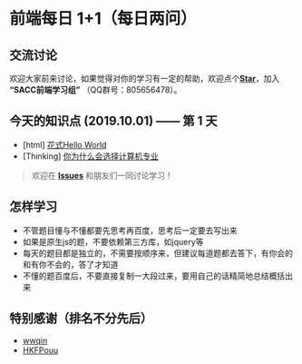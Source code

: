 # 前端每日 **1+1**（每日两问）

## 交流讨论
欢迎大家前来讨论，如果觉得对你的学习有一定的帮助，欢迎点个[**Star**](https://github.com/NJUPT-SACC/One-Plus-One-Question)，加入 **“SACC前端学习组”** （QQ群号：805656478）。

## 今天的知识点 (2019.10.01) —— 第 1 天
- [html] [花式Hello World](https://github.com/NJUPT-SACC/One-Plus-One-Question/issues/1)
- [Thinking] [你为什么会选择计算机专业](https://github.com/NJUPT-SACC/One-Plus-One-Question/issues/2)

> 欢迎在 [**Issues**](https://github.com/haizlin/fe-interview/issues) 和朋友们一同讨论学习！

## 怎样学习
- 不管题目懂与不懂都要先思考再百度，思考后一定要去写出来
- 如果是原生js的题，不要依赖第三方库，如jquery等
- 每天的题目都是独立的，不需要按顺序来，但建议每道题都去答下，有你会的和有你不会的，答了才知道
- 不懂的题百度后，不要直接复制一大段过来，要用自己的话精简地总结概括出来

## 特别感谢（排名不分先后）
- [wwqin](https://github.com/wwqin)
- [HKFPouu](https://github.com/HKFPouu)

